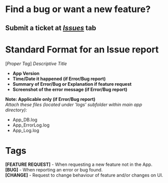 # Find a bug or want a new feature?

## Submit a ticket at [*Issues*](https://github.com/JerloPH/HomeCinema/issues) tab

# Standard Format for an Issue report

[*Proper Tag*] *Descriptive Title*

- **App Version**
- **Time/Date it happened (if Error/Bug report)**
- **Summary of Error/Bug or Explanation if feature request**
- **Screenshot of the error message (if Error/Bug report)**

**Note: Applicable only (if Error/Bug report)** <br>
*Attach these files (located under 'logs' subfolder within main app directory):*
- App_DB.log
- App_ErrorLog.log
- App_Log.log

# Tags
**[FEATURE REQUEST]** - When requesting a new feature not in the App. <br>
**[BUG]** - When reporting an error or bug found. <br>
**[CHANGE]** - Request to change behaviour of feature and/or changes on UI.

